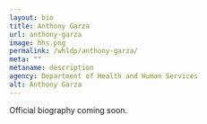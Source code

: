 ```yaml
---
layout: bio
title: Anthony Garza
url: anthony-garza
image: hhs.png
permalink: /whldp/anthony-garza/
meta: ""
metaname: description
agency: Department of Health and Human Services
alt: Anthony Garza
---
```


Official biography coming soon.
